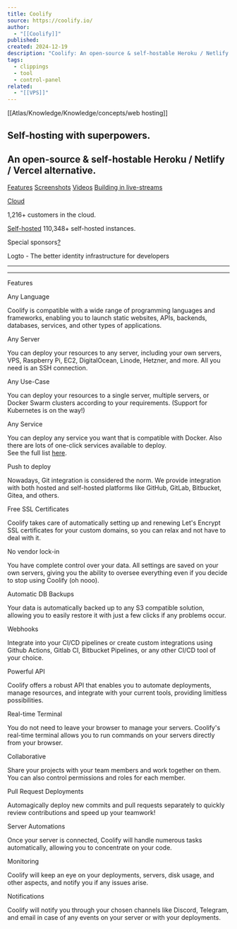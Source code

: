 ```yaml
---
title: Coolify
source: https://coolify.io/
author:
  - "[[Coolify]]"
published: 
created: 2024-12-19
description: "Coolify: An open-source & self-hostable Heroku / Netlify / Vercel alternative"
tags:
  - clippings
  - tool
  - control-panel
related:
  - "[[VPS]]"
---
```

[[Atlas/Knowledge/Knowledge/concepts/web hosting]]
## Self-hosting with superpowers.

## An open-source & self-hostable Heroku / Netlify / Vercel alternative.

[Features](https://coolify.io/#features) [Screenshots](https://coolify.io/docs/screenshots) [Videos](https://coolify.io/docs/videos) [Building in live-streams](https://twitch.tv/heyandras)

[Cloud](https://coolify.io/cloud)

1,216+ customers in the cloud.

[Self-hosted](https://coolify.io/self-hosted) 110,348+ self-hosted instances.

Special sponsors[?](https://github.com/sponsors/coollabsio/sponsorships?tier_id=334953&preview=false)

Logto - The better identity infrastructure for developers

---

---

Features

Any Language

Coolify is compatible with a wide range of programming languages and frameworks, enabling you to launch static websites, APIs, backends, databases, services, and other types of applications.

Any Server

You can deploy your resources to any server, including your own servers, VPS, Raspberry Pi, EC2, DigitalOcean, Linode, Hetzner, and more. All you need is an SSH connection.

Any Use-Case

You can deploy your resources to a single server, multiple servers, or Docker Swarm clusters according to your requirements. (Support for Kubernetes is on the way!)

Any Service

You can deploy any service you want that is compatible with Docker. Also there are lots of one-click services available to deploy.  
See the full list [here](https://coolify.io/docs/services?utm_source=coolify.io).

Push to deploy

Nowadays, Git integration is considered the norm. We provide integration with both hosted and self-hosted platforms like GitHub, GitLab, Bitbucket, Gitea, and others.

Free SSL Certificates

Coolify takes care of automatically setting up and renewing Let's Encrypt SSL certificates for your custom domains, so you can relax and not have to deal with it.

No vendor lock-in

You have complete control over your data. All settings are saved on your own servers, giving you the ability to oversee everything even if you decide to stop using Coolify (oh nooo).

Automatic DB Backups

Your data is automatically backed up to any S3 compatible solution, allowing you to easily restore it with just a few clicks if any problems occur.

Webhooks

Integrate into your CI/CD pipelines or create custom integrations using Github Actions, Gitlab CI, Bitbucket Pipelines, or any other CI/CD tool of your choice.

Powerful API

Coolify offers a robust API that enables you to automate deployments, manage resources, and integrate with your current tools, providing limitless possibilities.

Real-time Terminal

You do not need to leave your browser to manage your servers. Coolify's real-time terminal allows you to run commands on your servers directly from your browser.

Collaborative

Share your projects with your team members and work together on them. You can also control permissions and roles for each member.

Pull Request Deployments

Automagically deploy new commits and pull requests separately to quickly review contributions and speed up your teamwork!

Server Automations

Once your server is connected, Coolify will handle numerous tasks automatically, allowing you to concentrate on your code.

Monitoring

Coolify will keep an eye on your deployments, servers, disk usage, and other aspects, and notify you if any issues arise.

Notifications

Coolify will notify you through your chosen channels like Discord, Telegram, and email in case of any events on your server or with your deployments.